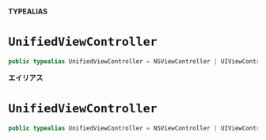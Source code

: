 **TYPEALIAS**

# `UnifiedViewController`

```swift
public typealias UnifiedViewController = NSViewController | UIViewController
```
**エイリアス**

# `UnifiedViewController`

```swift
public typealias UnifiedViewController = NSViewController | UIViewController